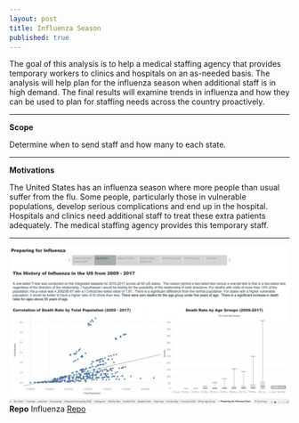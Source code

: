 ```yaml
---
layout: post
title: Influenza Season
published: true
---
```


The goal of this analysis is to help a medical staffing agency that provides temporary workers to clinics and hospitals on an as-needed basis. The analysis will help plan for the influenza season when additional staff is in high demand. The final results will examine trends in influenza and how they can be used to plan for staffing needs across the country proactively.

---

**Scope**

Determine when to send staff and how many to each state.

---
**Motivations** 

The United States has an influenza season where more people than usual suffer from the flu. Some people, particularly those in vulnerable populations, develop serious complications and end up in the hospital. Hospitals and clinics need additional staff to treat these extra patients adequately. The medical staffing agency provides this temporary staff.

---

<img src= 'https://github.com/senoel123/senoel123.github.io/blob/master/images/influenza.jpg' width="1000" align="right"  class="inline"/>

---
**Repo**
Influenza [Repo](https://github.com/senoel123/Influenza)
